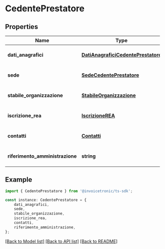 # CedentePrestatore


## Properties

Name | Type | Description | Notes
------------ | ------------- | ------------- | -------------
**dati_anagrafici** | [**DatiAnagraficiCedentePrestatore**](DatiAnagraficiCedentePrestatore.md) |  | [optional] [default to undefined]
**sede** | [**SedeCedentePrestatore**](SedeCedentePrestatore.md) |  | [optional] [default to undefined]
**stabile_organizzazione** | [**StabileOrganizzazione**](StabileOrganizzazione.md) |  | [optional] [default to undefined]
**iscrizione_rea** | [**IscrizioneREA**](IscrizioneREA.md) |  | [optional] [default to undefined]
**contatti** | [**Contatti**](Contatti.md) |  | [optional] [default to undefined]
**riferimento_amministrazione** | **string** |  | [optional] [default to undefined]

## Example

```typescript
import { CedentePrestatore } from '@invoicetronic/ts-sdk';

const instance: CedentePrestatore = {
    dati_anagrafici,
    sede,
    stabile_organizzazione,
    iscrizione_rea,
    contatti,
    riferimento_amministrazione,
};
```

[[Back to Model list]](../README.md#documentation-for-models) [[Back to API list]](../README.md#documentation-for-api-endpoints) [[Back to README]](../README.md)
